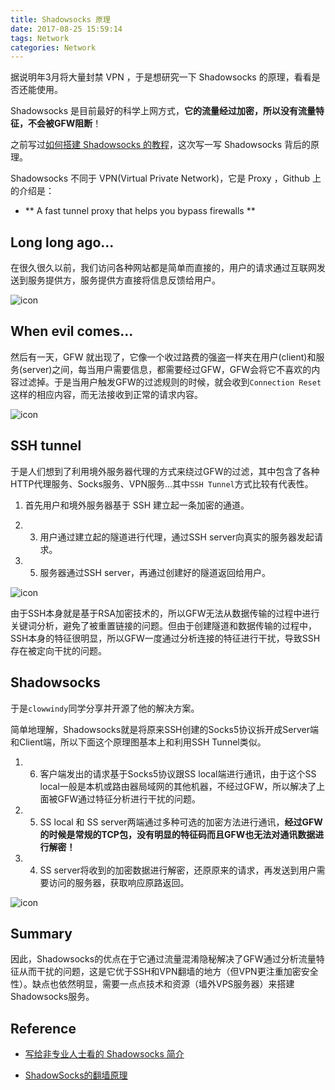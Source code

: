 ```yaml
---
title: Shadowsocks 原理
date: 2017-08-25 15:59:14
tags: Network
categories: Network
---
```


据说明年3月将大量封禁 VPN ，于是想研究一下 Shadowsocks 的原理，看看是否还能使用。

<!-- more -->

Shadowsocks 是目前最好的科学上网方式，**它的流量经过加密，所以没有流量特征，不会被GFW阻断**！

之前写过[如何搭建 Shadowsocks 的教程](https://pengshiqi.github.io/2016/09/21/build-shadowsocks-VPN/)，这次写一写 Shadowsocks 背后的原理。

Shadowsocks 不同于 VPN(Virtual Private Network)，它是 Proxy ，Github 上的介绍是： 

* ** A fast tunnel proxy that helps you bypass firewalls ** 

## Long long ago...

在很久很久以前，我们访问各种网站都是简单而直接的，用户的请求通过互联网发送到服务提供方，服务提供方直接将信息反馈给用户。

![icon](shadowsocks2.png)

## When evil comes...

然后有一天，GFW 就出现了，它像一个收过路费的强盗一样夹在用户(client)和服务(server)之间，每当用户需要信息，都需要经过GFW，GFW会将它不喜欢的内容过滤掉。于是当用户触发GFW的过滤规则的时候，就会收到`Connection Reset`这样的相应内容，而无法接收到正常的请求内容。

![icon](shadowsocks3.png)


## SSH tunnel

于是人们想到了利用境外服务器代理的方式来绕过GFW的过滤，其中包含了各种HTTP代理服务、Socks服务、VPN服务...其中`SSH Tunnel`方式比较有代表性。

1) 首先用户和境外服务器基于 SSH 建立起一条加密的通道。

2) 3) 用户通过建立起的隧道进行代理，通过SSH server向真实的服务器发起请求。

4) 5) 服务器通过SSH server，再通过创建好的隧道返回给用户。

![icon](shadowsocks4.png)

由于SSH本身就是基于RSA加密技术的，所以GFW无法从数据传输的过程中进行关键词分析，避免了被重置链接的问题。但由于创建隧道和数据传输的过程中，SSH本身的特征很明显，所以GFW一度通过分析连接的特征进行干扰，导致SSH存在被定向干扰的问题。

## Shadowsocks

于是`clowwindy`同学分享并开源了他的解决方案。

简单地理解，Shadowsocks就是将原来SSH创建的Socks5协议拆开成Server端和Client端，所以下面这个原理图基本上和利用SSH Tunnel类似。

1) 6) 客户端发出的请求基于Socks5协议跟SS local端进行通讯，由于这个SS local一般是本机或路由器局域网的其他机器，不经过GFW，所以解决了上面被GFW通过特征分析进行干扰的问题。

2) 5) SS local 和 SS server两端通过多种可选的加密方法进行通讯，**经过GFW的时候是常规的TCP包，没有明显的特征码而且GFW也无法对通讯数据进行解密！**

3) 4) SS server将收到的加密数据进行解密，还原原来的请求，再发送到用户需要访问的服务器，获取响应原路返回。

![icon](shadowsocks5.png)

## Summary

因此，Shadowsocks的优点在于它通过流量混淆隐秘解决了GFW通过分析流量特征从而干扰的问题，这是它优于SSH和VPN翻墙的地方（但VPN更注重加密安全性）。缺点也依然明显，需要一点点技术和资源（墙外VPS服务器）来搭建Shadowsocks服务。

## Reference

* [写给非专业人士看的 Shadowsocks 简介](https://vc2tea.com/whats-shadowsocks/)

* [ShadowSocks的翻墙原理](https://tumutanzi.com/archives/13005)
